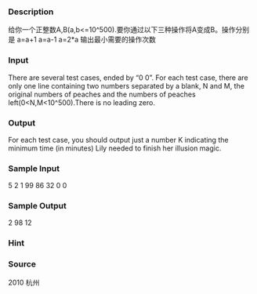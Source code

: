 
### Description
<!--StartFragment -->
给你一个正整数A,B(a,b<=10^500).要你通过以下三种操作将A变成B。操作分别是
a=a+1
a=a-1
a=2*a
输出最小需要的操作次数
### Input
There are several test cases, ended by “0 0”.
For each test case, there are only one line containing two numbers separated by a blank, N and M, the original numbers of peaches and the numbers of peaches left(0<N,M<10^500).There is no leading zero.

### Output
For each test case, you should output just a number K indicating the minimum time (in minutes) Lily needed to finish her illusion magic.
### Sample Input
5 2
1 99
86 32
0 0
### Sample Output
2
98
12
### Hint

### Source
2010 杭州